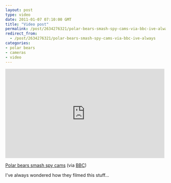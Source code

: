 ```yaml
---
layout: post
type: video
date: 2011-01-07 07:10:00 GMT
title: "Video post"
permalink: /post/2634276321/polar-bears-smash-spy-cams-via-bbc-ive-always
redirect_from: 
  - /post/2634276321/polar-bears-smash-spy-cams-via-bbc-ive-always
categories:
- polar bears
- cameras
- video
---
```

<iframe width="500" height="281"  id="youtube_iframe" src="https://www.youtube.com/embed/DvduCPXO_FE?feature=oembed&amp;enablejsapi=1&amp;origin=https://safe.txmblr.com&amp;wmode=opaque" frameborder="0" allow="accelerometer; autoplay; clipboard-write; encrypted-media; gyroscope; picture-in-picture" allowfullscreen title="Polar bears smash the spy cams - Polar Bear: Spy On The Ice - BBC One"></iframe>

<a href="http://www.youtube.com/watch?v=DvduCPXO_FE&feature=player_embedded">Polar bears smash spy cams</a> (via <a href="http://youtube.com/user/BBC">BBC</a>)

I've always wondered how they filmed this stuff...